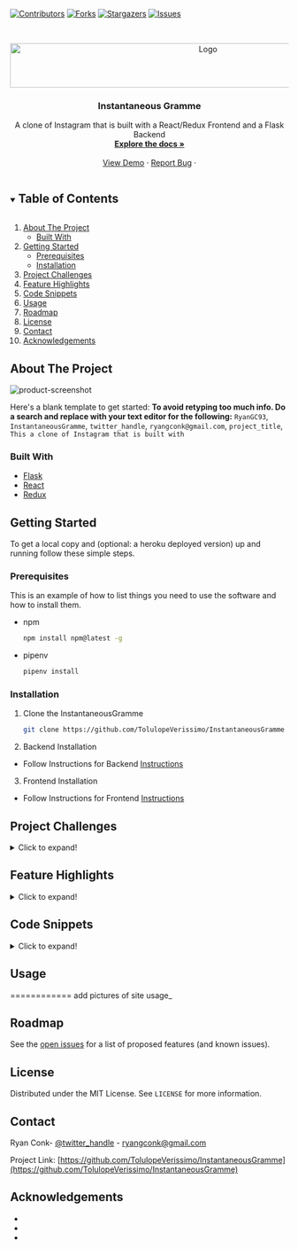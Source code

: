 <!--
*** Thanks for checking out the Best-README-Template. If you have a suggestion
*** that would make this better, please fork the InstantaneousGramme and create a pull request
*** or simply open an issue with the tag "enhancement".
*** Thanks again! Now go create something AMAZING! :D
***
***
***
*** To avoid retyping too much info. Do a search and replace for the following:
*** RyanGC93, Sherwood-Group, twitter_handle, ryangconk@gmail.com, project_title, This a clone of Instagram that is built with 
-->



<!-- PROJECT SHIELDS -->
<!--
*** I'm using markdown "reference style" links for readability.
*** Reference links are enclosed in brackets [ ] instead of parentheses ( ).
*** See the bottom of this document for the declaration of the reference variables
*** for contributors-url, forks-url, etc. This is an optional, concise syntax you may use.
*** https://www.markdownguide.org/basic-syntax/#reference-style-links
-->
[![Contributors][contributors-shield]][contributors-url]
[![Forks][forks-shield]][forks-url]
[![Stargazers][stars-shield]][stars-url]
[![Issues][issues-shield]][issues-url]




<!-- PROJECT LOGO -->
<br />
<p align="center">
  <a href="https://github.com/RyanGC93/Sherwood-Group">
    <img src="https://i.imgur.com/JoipYSm.png?1" alt="Logo" width="700" height="80">
  </a>

  <h3 align="center">Instantaneous Gramme</h3>
  <p align="center">
    A clone of Instagram that is built with a React/Redux Frontend and a Flask Backend
    <br />
    <a href="https://github.com/TolulopeVerissimo/InstantaneousGramme/wiki"><strong>Explore the docs »</strong></a>
    <br />
    <br />
    <a href="https://instantaneous-gramme.herokuapp.com">View Demo</a>
    ·
    <a href="https://github.com/TolulopeVerissimo/InstantaneousGramme/issues">Report Bug</a>
    ·
  </p>
</p>



<!-- TABLE OF CONTENTS -->
<details open="open">
  <summary><h2 style="display: inline-block">Table of Contents</h2></summary>
  <ol>
    <li>
      <a href="#about-the-project">About The Project</a>
      <ul>
        <li><a href="#built-with">Built With</a></li>
      </ul>
    </li>
    <li>
      <a href="#getting-started">Getting Started</a>
      <ul>
        <li><a href="#prerequisites">Prerequisites</a></li>
        <li><a href="#installation">Installation</a></li>
      </ul>
    </li>
    <li><a href="#project-challenges">Project Challenges</a></li>
    <li><a href="#feature-highlights">Feature Highlights</a></li>
    <li><a href="#code-snippets">Code Snippets</a></li>
    <li><a href="#usage">Usage</a></li>
    <li><a href="#roadmap">Roadmap</a></li>
    <li><a href="#license">License</a></li>
    <li><a href="#contact">Contact</a></li>
    <li><a href="#acknowledgements">Acknowledgements</a></li>
  </ol>
</details>



<!-- ABOUT THE PROJECT -->
## About The Project

![product-screenshot](https://i.imgur.com/n3vzM1f.png)

Here's a blank template to get started:
**To avoid retyping too much info. Do a search and replace with your text editor for the following:**
`RyanGC93`, `InstantaneousGramme`, `twitter_handle`, `ryangconk@gmail.com`, `project_title`, `This a clone of Instagram that is built with `


### Built With

* [Flask](https://flask.palletsprojects.com/)
* [React](https://reactjs.org/)
* [Redux](https://redux.js.org/)



<!-- GETTING STARTED -->
## Getting Started

To get a local copy and (optional: a heroku deployed version) up and running follow these simple steps.

### Prerequisites

This is an example of how to list things you need to use the software and how to install them.
* npm
  ```sh
  npm install npm@latest -g
  ```
* pipenv
  ```sh
  pipenv install
  ```
### Installation

1. Clone the InstantaneousGramme
   ```sh
   git clone https://github.com/TolulopeVerissimo/InstantaneousGramme
   ```

2. Backend Installation
- Follow Instructions for Backend [Instructions](https://github.com/TolulopeVerissimo/InstantaneousGramme/blob/readme/README_BACKEND.md)

3. Frontend Installation
- Follow Instructions for Frontend [Instructions](https://github.com/TolulopeVerissimo/InstantaneousGramme/blob/readme/README_FRONTEND.md)



## Project Challenges
<details>
  <summary>Click to expand!</summary>
  
  ## Heading
  1. A numbered
  2. list
     * With some
     * Sub bullets
</details>

## Feature Highlights
<details>
  <summary>Click to expand!</summary>
  
  ## Heading
  1. A numbered
  2. list
     * With some
     * Sub bullets
</details>

## Code Snippets
<details>
  <summary>Click to expand!</summary>
  
  ## Heading
  1. A numbered
  2. list
     * With some
     * Sub bullets
</details>


<!-- USAGE EXAMPLES -->
## Usage

============ add pictures of site usage_


<!-- ROADMAP -->
## Roadmap

See the [open issues](https://github.com/TolulopeVerissimo/InstantaneousGramme/issues) for a list of proposed features (and known issues).



<!-- CONTRIBUTING -->
<!-- LICENSE -->
## License

Distributed under the MIT License. See `LICENSE` for more information.



<!-- CONTACT -->
## Contact

Ryan Conk- [@twitter_handle](https://twitter.com/twitter_handle) - ryangconk@gmail.com

Project Link: [https://github.com/TolulopeVerissimo/InstantaneousGramme](https://github.com/TolulopeVerissimo/InstantaneousGramme)



<!-- ACKNOWLEDGEMENTS -->
## Acknowledgements

* []()
* []()
* []()





<!-- MARKDOWN LINKS & IMAGES -->
<!-- https://www.markdownguide.org/basic-syntax/#reference-style-links -->
[contributors-shield]: https://img.shields.io/github/contributors/TolulopeVerissimo/InstantaneousGramme.svg?style=for-the-badge
[contributors-url]: https://github.com/TolulopeVerissimo/InstantaneousGramme/graphs/contributors
[forks-shield]: https://img.shields.io/github/forks/TolulopeVerissimo/InstantaneousGramme.svg?style=for-the-badge
[forks-url]: https://github.com/TolulopeVerissimo/InstantaneousGramme/network/members
[stars-shield]: https://img.shields.io/github/stars/TolulopeVerissimo/InstantaneousGramme.svg?style=for-the-badge
[stars-url]: https://github.com/TolulopeVerissimo/InstantaneousGramme/stargazers
[issues-shield]: https://img.shields.io/github/issues/TolulopeVerissimo/InstantaneousGramme.svg?style=for-the-badge
[issues-url]: https://github.com/TolulopeVerissimo/InstantaneousGramme/issues
[linkedin-shield]: https://img.shields.io/badge/-LinkedIn-black.svg?style=for-the-badge&logo=linkedin&colorB=555
[linkedin-url]: https://linkedin.com/in/TolulopeVerissimo
